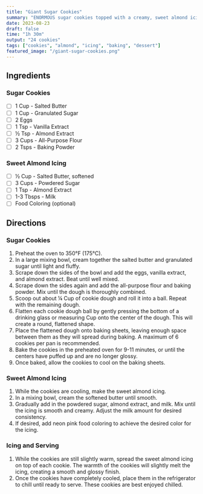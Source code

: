 ```yaml
---
title: "Giant Sugar Cookies"
summary: "ENORMOUS sugar cookies topped with a creamy, sweet almond icing"
date: 2023-08-23
draft: false
time: "1h 30m"
output: "24 cookies"
tags: ["cookies", "almond", "icing", "baking", "dessert"]
featured_image: "/giant-sugar-cookies.png"
---
```


## Ingredients

### Sugar Cookies

- [ ] 1 Cup - Salted Butter
- [ ] 1 Cup - Granulated Sugar
- [ ] 2 Eggs
- [ ] 1 Tsp - Vanilla Extract
- [ ] ½ Tsp - Almond Extract
- [ ] 3 Cups - All-Purpose Flour
- [ ] 2 Tsps - Baking Powder

### Sweet Almond Icing

- [ ] ½ Cup - Salted Butter, softened
- [ ] 3 Cups - Powdered Sugar
- [ ] 1 Tsp - Almond Extract
- [ ] 1-3 Tbsps - Milk
- [ ] Food Coloring (optional)

## Directions

### Sugar Cookies

1. Preheat the oven to 350°F (175°C).
2. In a large mixing bowl, cream together the salted butter and granulated sugar until light and fluffy.
3. Scrape down the sides of the bowl and add the eggs, vanilla extract, and almond extract. Beat until well mixed.
4. Scrape down the sides again and add the all-purpose flour and baking powder. Mix until the dough is thoroughly combined.
5. Scoop out about ¼ Cup of cookie dough and roll it into a ball. Repeat with the remaining dough.
6. Flatten each cookie dough ball by gently pressing the bottom of a drinking glass or measuring Cup onto the center of the dough. This will create a round, flattened shape.
7. Place the flattened dough onto baking sheets, leaving enough space between them as they will spread during baking. A maximum of 6 cookies per pan is recommended.
8. Bake the cookies in the preheated oven for 9-11 minutes, or until the centers have puffed up and are no longer glossy.
9. Once baked, allow the cookies to cool on the baking sheets.

### Sweet Almond Icing

1. While the cookies are cooling, make the sweet almond icing.
2. In a mixing bowl, cream the softened butter until smooth.
3. Gradually add in the powdered sugar, almond extract, and milk. Mix until the icing is smooth and creamy. Adjust the milk amount for desired consistency.
4. If desired, add neon pink food coloring to achieve the desired color for the icing.

### Icing and Serving

1. While the cookies are still slightly warm, spread the sweet almond icing on top of each cookie. The warmth of the cookies will slightly melt the icing, creating a smooth and glossy finish.
2. Once the cookies have completely cooled, place them in the refrigerator to chill until ready to serve. These cookies are best enjoyed chilled.
